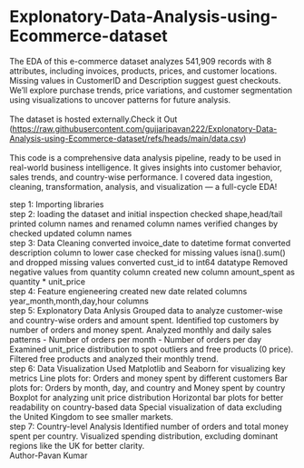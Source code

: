 # Explonatory-Data-Analysis-using-Ecommerce-dataset
The EDA of this e-commerce dataset analyzes 541,909 records with 8 attributes, including invoices, products, prices, and customer locations. Missing values in CustomerID and Description suggest guest checkouts. We’ll explore purchase trends, price variations, and customer segmentation using visualizations to uncover patterns for future analysis.
<br>
<br>
The dataset is hosted externally.Check it Out (https://raw.githubusercontent.com/gujjaripavan222/Explonatory-Data-Analysis-using-Ecommerce-dataset/refs/heads/main/data.csv)
<br>
<br>
This code is a comprehensive data analysis pipeline, ready to be used in real-world business intelligence. It gives insights into customer behavior, sales trends, and country-wise performance. I covered data ingestion, cleaning, transformation, analysis, and visualization — a full-cycle EDA!

step 1: Importing libraries
<br>
step 2: loading the dataset and initial inspection
        checked shape,head/tail
        printed column names and renamed column names 
        verified changes by checked updated column names
<br>
step 3: Data Cleaning
        converted invoice_date to datetime format
        converted description column to lower case
        checked for missing values isna().sum() and dropped missing values 
        converted cust_id to int64 datatype 
        Removed negative values from quantity column
        created new column  amount_spent as quantity * unit_price
<br>
step 4: Feature engieneering
        created new date related columns 
        year_month,month,day,hour columns 
<br>
step 5: Explonatory Data Anlysis
        Grouped data to analyze customer-wise and country-wise orders and amount spent.
        Identified top customers by number of orders and money spent.
        Analyzed monthly and daily sales patterns - Number of orders per month - Number of orders per day
        Examined unit_price distribution to spot outliers and free products (0 price).
        Filtered free products and analyzed their monthly trend.
<br>
step 6: Data Visualization
        Used Matplotlib and Seaborn for visualizing key metrics
        Line plots for: Orders and money spent by different customers
        Bar plots for: Orders by month, day, and country and Money spent by country
        Boxplot for analyzing unit price distribution
        Horizontal bar plots for better readability on country-based data
        Special visualization of data excluding the United Kingdom to see smaller markets.
<br>
step 7: Country-level Analysis
        Identified number of orders and total money spent per country.
        Visualized spending distribution, excluding dominant regions like the UK for better clarity.
<br>
Author-Pavan Kumar

